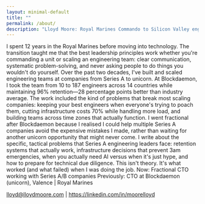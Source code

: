 ```yaml
---
layout: minimal-default
title: ""
permalink: /about/
description: "Lloyd Moore: Royal Marines Commando to Silicon Valley engineering executive."
---
```


I spent 12 years in the Royal Marines before moving into technology. The transition taught me that the best leadership principles work whether you're commanding a unit or scaling an engineering team: clear communication, systematic problem-solving, and never asking people to do things you wouldn't do yourself.
Over the past two decades, I've built and scaled engineering teams at companies from Series A to unicorn. At Blockdaemon, I took the team from 10 to 187 engineers across 14 countries while maintaining 96% retention—28 percentage points better than industry average.
The work included the kind of problems that break most scaling companies: keeping your best engineers when everyone's trying to poach them, cutting infrastructure costs 70% while handling more load, and building teams across time zones that actually function.
I went fractional after Blockdaemon because I realised I could help multiple Series A companies avoid the expensive mistakes I made, rather than waiting for another unicorn opportunity that might never come.
I write about the specific, tactical problems that Series A engineering leaders face: retention systems that actually work, infrastructure decisions that prevent 3am emergencies, when you actually need AI versus when it's just hype, and how to prepare for technical due diligence.
This isn't theory. It's what worked (and what failed) when I was doing the job.
Now: Fractional CTO working with Series A/B companies
Previously: CTO at Blockdaemon (unicorn), Valence | Royal Marines

lloyd@lloydmoore.com | https://linkedin.com/in/moorelloyd
